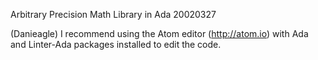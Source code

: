 Arbitrary Precision Math Library in Ada
20020327

(Danieagle) I recommend using the Atom editor (http://atom.io)
  with Ada and Linter-Ada packages installed to edit the code.
